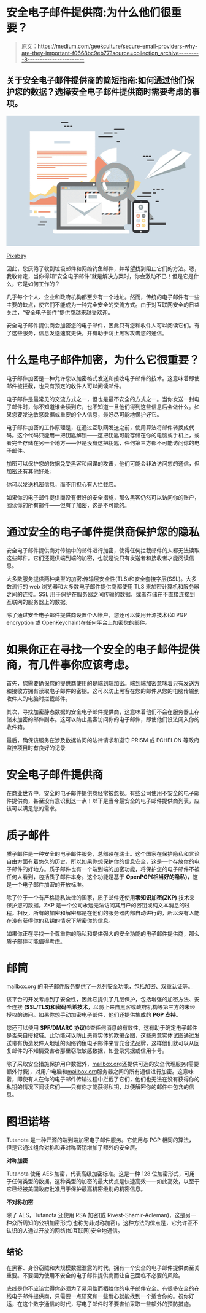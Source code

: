 # 安全电子邮件提供商:为什么他们很重要？

> 原文：<https://medium.com/geekculture/secure-email-providers-why-are-they-important-f0668bc9eb77?source=collection_archive---------8----------------------->

## 关于安全电子邮件提供商的简短指南:如何通过他们保护您的数据？选择安全电子邮件提供商时需要考虑的事项。

![](img/cb664e741e322d980b4e56a9b55c1289.png)

[Pixabay](https://pixabay.com/vectors/email-email-marketing-newsletter-4284157/)

因此，您厌倦了收到垃圾邮件和网络钓鱼邮件，并希望找到阻止它们的方法。嗯，我敢肯定，当你得知“安全电子邮件”就是解决方案时，你会激动不已！但是它是什么，它是如何工作的？

几乎每个个人、企业和政府机构都至少有一个地址。然而，传统的电子邮件有一些主要的缺点，使它们不能成为一种完全安全的交流方式。由于对互联网安全的日益关注，“安全电子邮件”提供商越来越受欢迎。

安全电子邮件提供商会加密您的电子邮件，因此只有您和收件人可以阅读它们。有了这些服务，信息发送速度更快，并有助于防止黑客攻击您的通信。

# 什么是电子邮件加密，为什么它很重要？

电子邮件加密是一种允许您以加密格式发送和接收电子邮件的技术。这意味着即使邮件被拦截，也只有预定的收件人可以阅读邮件。

电子邮件是最常见的交流方式之一，但也是最不安全的方式之一。当你发送一封电子邮件时，你不知道谁会读到它，也不知道一旦他们得到这些信息后会做什么。如果您要发送敏感数据或重要的个人信息，最好尽可能地保护好它。

电子邮件加密的工作原理是，在通过互联网发送之前，使用算法将邮件转换成代码。这个代码只能用一把钥匙解锁——这把钥匙可能存储在你的电脑或手机上，或者完全存储在另一个地方——但是没有这把钥匙，任何第三方都不可能访问你的电子邮件。

加密可以保护您的数据免受黑客和间谍的攻击，他们可能会非法访问您的通信，但加密还有其他好处:

你可以发送机密信息，而不用担心有人拦截它。

如果你的电子邮件提供商没有很好的安全措施，那么黑客仍然可以访问你的账户，阅读你的所有邮件——但有了加密，这是不可能的。

# 通过安全的电子邮件提供商保护您的隐私

安全电子邮件提供商对传输中的邮件进行加密，使得任何拦截邮件的人都无法读取这些邮件。它们还提供端到端的加密，也就是说只有发送者和接收者才能阅读信息。

大多数服务提供两种类型的加密:传输层安全性(TLS)和安全套接字层(SSL)。大多数流行的 web 浏览器和大多数电子邮件提供商都使用 TLS 来加密计算机和服务器之间的连接。SSL 用于保护在服务器之间传输的数据，或者存储在不直接连接到互联网的服务器上的数据。

除了通过安全电子邮件提供商设置个人帐户，您还可以使用开源技术(如 PGP encryption 或 OpenKeychain)在任何平台上加密您的邮件。

# 如果你正在寻找一个安全的电子邮件提供商，有几件事你应该考虑。

首先，您需要确保您的提供商使用的是端到端加密。端到端加密意味着只有发送方和接收方拥有读取电子邮件的密钥。这可以防止黑客在您的邮件从您的电脑传输到收件人的电脑时拦截邮件。

其次，寻找加密静态数据的安全电子邮件提供商，这意味着他们不会在服务器上存储未加密的邮件副本。这可以防止黑客访问你的电子邮件，即使他们设法闯入你的收件箱。

最后，确保该服务在涉及数据访问的法律请求和遵守 PRISM 或 ECHELON 等政府监控项目时有良好的记录

# 安全电子邮件提供商

在商业世界中，安全的电子邮件提供商经常被忽视。有些公司使用不安全的电子邮件提供商，甚至没有意识到这一点！以下是当今最安全的电子邮件提供商列表，应该可以满足您的需求。

# 质子邮件

质子邮件是一种安全的电子邮件服务，总部设在瑞士。这个国家在保护隐私和言论自由方面有着悠久的历史，所以如果你想保护你的信息安全，这是一个存放你的电子邮件的好地方。质子邮件也有一个端到端的加密功能，将保护您的电子邮件不被任何人看到，包括质子邮件本身。这个功能是基于 **OpenPGP(相当好的隐私)**，这是一个电子邮件加密的开放标准。

除了位于一个有严格隐私法律的国家，质子邮件还使用**零知识加密(ZKP)** 技术来保护您的数据。ZKP 是一个公司永远无法访问其用户的密钥或纯文本消息的过程。相反，所有的加密和解密都是在他们的服务器内部自动进行的，所以没有人能在没有获得你的私钥的情况下解密你的信息。

如果你正在寻找一个尊重你的隐私和提供强大的安全功能的电子邮件提供商，那么质子邮件可能值得考虑。

# 邮筒

mailbox.org 的[电子邮件服务提供了一系列安全功能，包括加密、双重认证等。](http://mailbox.org/)

该平台的开发考虑到了安全性，因此它提供了几层保护，包括增强的加密方法、安全连接 **(SSL/TLS)和密码哈希技术**，以防止来自黑客或政府机构等第三方的未经授权的访问。如果你想手动加密电子邮件，他们还提供集成的 **PGP 支持**。

您还可以使用 **SPF/DMARC 协议**检查任何消息的有效性，这有助于确定电子邮件是否来自授权域。此功能可以防止恶意实体的欺骗企图，这些恶意实体试图通过发送带有伪造发件人地址的网络钓鱼电子邮件来冒充合法品牌，这样他们就可以从回复邮件的不知情受害者那里窃取敏感数据，如登录凭据或信用卡号。

除了采取安全措施保护用户数据外，[mailbox.org](http://mailbox.org/)还提供可选的安全代理服务(需要额外付费)，对用户电脑和[mailbox.org](http://mailbox.org/)服务器之间的所有通信进行加密。这意味着，即使有人在你的电子邮件传输过程中拦截了它们，他们也无法在没有获得你的私钥的情况下阅读它们——只有你才能获得私钥，以便解密你的邮件中包含的信息。

# 图坦诺塔

Tutanota 是一种开源的端到端加密电子邮件服务。它使用与 PGP 相同的算法，但是它通过组合对称和非对称密钥增加了额外的安全层。

**对称加密**

Tutanota 使用 AES 加密，代表高级加密标准。这是一种 128 位加密形式，可用于任何类型的数据。这种类型的加密的最大优点是快速高效——如此高效，以至于它已经被美国政府批准用于保护最高机密级别的机密信息。

**不对称加密**

除了 AES，Tutanota 还使用 RSA 加密(或 Rivest-Shamir-Adleman)，这是另一种众所周知的公钥加密形式(也称为非对称加密)。这种方法的优点是，它允许互不认识的人通过开放的网络(如互联网)安全地通信。

## **结论**

在黑客、身份窃贼和大规模数据泄露的时代，拥有一个安全的电子邮件提供商至关重要。不要因为使用不安全的电子邮件提供商而让自己面临不必要的风险。

底线是你不应该觉得你必须为了易用性而牺牲你的电子邮件安全。有很多安全的在线电子邮件提供商，只需要一点研究和一些耐心就能找到一个适合你的。祝你好运，在这个数字通信的时代，写电子邮件时不要害怕采取一些额外的预防措施。